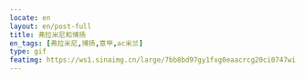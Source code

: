 ```yaml
---
locate: en
layout: en/post-full
title: 弗拉米尼和博扬
en_tags: [弗拉米尼,博扬,意甲,ac米兰]
type: gif
featimg: https://ws1.sinaimg.cn/large/7bb8bd97gy1fxg0eaacrcg20ci0747wi.gif
---
```

